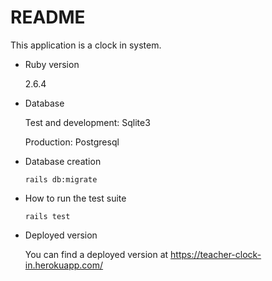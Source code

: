 # README

This application is a clock in system.

* Ruby version

  2.6.4

* Database

  Test and development: Sqlite3
  
  Production: Postgresql

* Database creation

  `rails db:migrate`

* How to run the test suite

  `rails test`

* Deployed version

  You can find a deployed version at https://teacher-clock-in.herokuapp.com/
